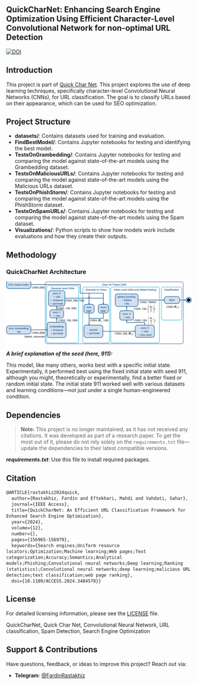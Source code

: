 ## QuickCharNet: Enhancing Search Engine Optimization Using Efficient Character-Level Convolutional Network for non-optimal URL Detection
[![DOI](https://zenodo.org/badge/837378803.svg)](https://doi.org/10.5281/zenodo.15769911)

## Introduction

This project is part of [Quick Char Net](https://ieeexplore.ieee.org/document/10729268). This project explores the use of deep learning techniques, specifically character-level Convolutional Neural Networks (CNNs), for URL classification. The goal is to classify URLs based on their appearance, which can be used for SEO optimization.

## Project Structure

- **datasets/**: Contains datasets used for training and evaluation.
- **FindBestModel/**: Contains Jupyter notebooks for testing and identifying the best model.
- **TestsOnGrambedding/**: Contains Jupyter notebooks for testing and comparing the model against state-of-the-art models using the Grambedding dataset.
- **TestsOnMaliciousURLs/**: Contains Jupyter notebooks for testing and comparing the model against state-of-the-art models using the Malicious URLs dataset.
- **TestsOnPhishStorm/**: Contains Jupyter notebooks for testing and comparing the model against state-of-the-art models using the PhishStorm dataset.
- **TestsOnSpamURLs/**: Contains Jupyter notebooks for testing and comparing the model against state-of-the-art models using the Spam dataset.
- **Visualizations/**: Python scripts to show how models work include evaluations and how they create their outputs.
## Methodology

### QuickCharNet Architecture
<img alt="The model architecture" src="Model1Architecture2.jpg">

***A brief explanation of the seed (here, 911):***

This model, like many others, works best with a specific initial state. Experimentally, it performed best using the fixed initial state with seed 911, although you might, theoretically or experimentally, find a better fixed or random initial state. The initial state 911 worked well with various datasets and learning conditions—not just under a single human-engineered condition.

## Dependencies
> **Note:** This project is no longer maintained, as it has not received any citations. It was developed as part of a research paper. To get the most out of it, please do not rely solely on the `requirements.txt` file—update the dependencies to their latest compatible versions.

**_requirements.txt_**: Use this file to install required packages.

## Citation
```bibtext
@ARTICLE{rastakhiz2024quick,
  author={Rastakhiz, Fardin and Eftekhari, Mahdi and Vahdati, Sahar},
  journal={IEEE Access}, 
  title={QuickCharNet: An Efficient URL Classification Framework for Enhanced Search Engine Optimization}, 
  year={2024},
  volume={12},
  number={},
  pages={156965-156979},
  keywords={Search engines;Uniform resource locators;Optimization;Machine learning;Web pages;Text categorization;Accuracy;Semantics;Analytical models;Phishing;Convolutional neural networks;Deep learning;Ranking (statistics);Convolutional neural networks;deep learning;malicious URL detection;text classification;web page ranking},
  doi={10.1109/ACCESS.2024.3484578}}
```

## License
For detailed licensing information, please see the [LICENSE](LICENSE) file.

QuickCharNet, Quick Char Net, Convolutional Neural Network, URL classification, Spam Detection, Search Engine Optimization

## Support & Contributions  
Have questions, feedback, or ideas to improve this project? Reach out via:  
- **Telegram**: [@FardinRastakhiz](https://t.me/FardinRastakhiz)  

